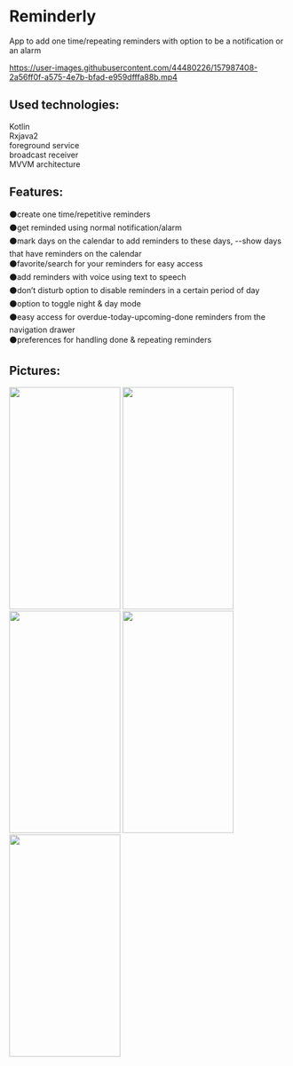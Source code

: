 # Reminderly
App to add one time/repeating reminders with option to be a notification or an alarm

https://user-images.githubusercontent.com/44480226/157987408-2a56ff0f-a575-4e7b-bfad-e959dfffa88b.mp4


Used technologies:<br>
-------------------
Kotlin<br>
Rxjava2<br>
foreground service<br>
broadcast receiver <br>
MVVM architecture <br>

Features:<br>
----------
⚫create one time/repetitive reminders<br>
⚫get reminded using normal notification/alarm<br>
⚫mark days on the calendar to add reminders to these days, --show days that have reminders on the calendar<br>
⚫favorite/search for your reminders for easy access<br>
⚫add reminders with voice using text to speech<br>
⚫don’t disturb option to disable reminders in a certain period of day<br>
⚫option to toggle night & day mode <br>
⚫easy access for overdue-today-upcoming-done reminders from the navigation drawer<br>
⚫preferences for handling done & repeating reminders<br>

Pictures:<br>
---------

 <img src="https://user-images.githubusercontent.com/44480226/167215630-5cf07594-1616-4d66-86fe-9fbd54e85863.jpg" width="200" height="400" >
  <img src="https://user-images.githubusercontent.com/44480226/167215632-7c5f7ca2-b137-49c2-82cd-1bee86343eae.jpg" width="200" height="400" >
    <img src="https://user-images.githubusercontent.com/44480226/167215634-6757edce-d3ee-4230-b324-ca5e388d6abb.jpg" width="200" height="400" >
  <img src="https://user-images.githubusercontent.com/44480226/167215637-c314af7b-4d61-453e-80cd-8b222e8f6b4d.jpg" width="200" height="400" >
  <img src="https://user-images.githubusercontent.com/44480226/167215638-7050e01f-e65a-4e45-b1ff-7c5a146ee4c4.jpg" width="200" height="400" >



